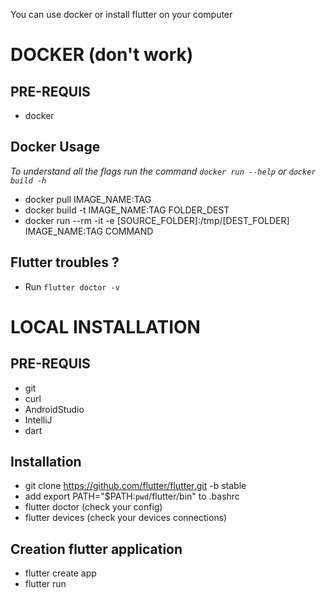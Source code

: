 You can use docker or install flutter on your computer

# DOCKER (don't work)
## PRE-REQUIS
  - docker

## Docker Usage
*To understand all the flags run the command `docker run --help` or `docker build -h`*
  - docker pull IMAGE_NAME:TAG
  - docker build -t IMAGE_NAME:TAG FOLDER_DEST
  - docker run --rm -it -e [SOURCE_FOLDER]:/tmp/[DEST_FOLDER] IMAGE_NAME:TAG COMMAND

## Flutter troubles ?
  - Run `flutter doctor -v`


# LOCAL INSTALLATION

## PRE-REQUIS
   - git
   - curl
   - AndroidStudio
   - IntelliJ
   - dart

## Installation
   - git clone https://github.com/flutter/flutter.git -b stable
   - add export PATH="$PATH:`pwd`/flutter/bin" to .bashrc
   - flutter doctor (check your config)
   - flutter devices (check your devices connections)

## Creation flutter application
   - flutter create app
   - flutter run